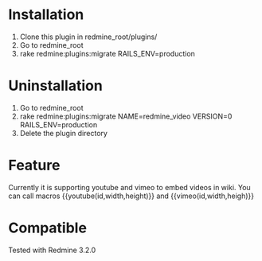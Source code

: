 Installation
===========

1. Clone this plugin in redmine_root/plugins/
2. Go to redmine_root
3. rake redmine:plugins:migrate  RAILS_ENV=production

Uninstallation
=============

1. Go to redmine_root
2. rake redmine:plugins:migrate NAME=redmine_video VERSION=0  RAILS_ENV=production
3. Delete the plugin directory

Feature
=======

Currently it is supporting youtube and vimeo to embed videos in wiki. You can call macros {{youtube(id,width,height)}} and {{vimeo(id,width,heigh)}}


Compatible
==========

Tested with Redmine 3.2.0


